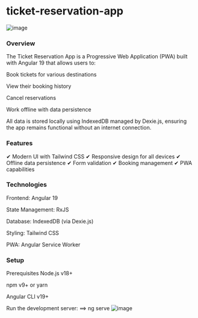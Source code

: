 # ticket-reservation-app


![image](https://github.com/user-attachments/assets/6f61fbc1-c3d3-4597-a0ed-35270782df9b)


### Overview
The Ticket Reservation App is a Progressive Web Application (PWA) built with Angular 19 that allows users to:

Book tickets for various destinations

View their booking history

Cancel reservations

Work offline with data persistence

All data is stored locally using IndexedDB managed by Dexie.js, ensuring the app remains functional without an internet connection.

### Features
✔ Modern UI with Tailwind CSS
✔ Responsive design for all devices
✔ Offline data persistence
✔ Form validation
✔ Booking management
✔ PWA capabilities


### Technologies
Frontend: Angular 19

State Management: RxJS

Database: IndexedDB (via Dexie.js)

Styling: Tailwind CSS

PWA: Angular Service Worker

### Setup
Prerequisites
Node.js v18+

npm v9+ or yarn

Angular CLI v19+

Run the development server:
  ==> ng serve
![image](https://github.com/user-attachments/assets/10b208b2-5b53-4b05-99b4-95613cb62a26)



